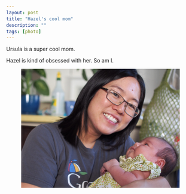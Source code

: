 ```yaml
---
layout: post
title: "Hazel's cool mom"
description: ""
tags: [photo]
---
```


Ursula is a super cool mom.

Hazel is kind of obsessed with her. So am I.

<figure>
    <img src="/images/hazels_mom_small.jpg">
</figure>
